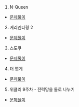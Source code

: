 1. N-Queen
* [문제풀이](https://pro-grammers.tistory.com/67)

2. 게리멘더링 2
* [문제풀이](https://pro-grammers.tistory.com/68)

3. 스도쿠
* [문제풀이](https://pro-grammers.tistory.com/71)

4. 더 맵게
* [문제풀이](https://pro-grammers.tistory.com/69)

5. 위클리 9주차 - 전력망을 둘로 나누기
* [문제풀이](https://pro-grammers.tistory.com/70)
